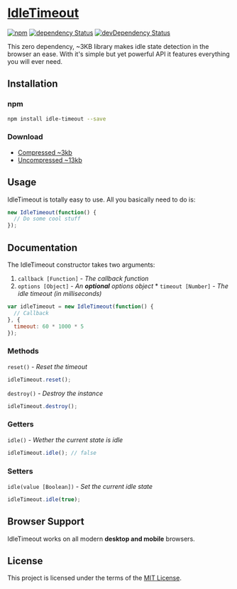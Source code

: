 # [IdleTimeout](https://github.com/jackmu95/idle-timeout/)

[![npm](https://img.shields.io/npm/v/idle-timeout.svg)](https://www.npmjs.com/package/idle-timeout/)
[![dependency Status](https://img.shields.io/david/jackmu95/idle-timeout.svg)](https://david-dm.org/jackmu95/idle-timeout/)
[![devDependency Status](https://img.shields.io/david/dev/jackmu95/idle-timeout.svg)](https://david-dm.org/jackmu95/idle-timeout/#info=devDependencies)

This zero dependency, ~3KB library makes idle state detection in the browser an ease. With it's simple but yet powerful API it features everything you will ever need.


## Installation

### npm
```bash
npm install idle-timeout --save
```

### Download
* [Compressed ~3kb](https://raw.github.com/jackmu95/idle-timeout/master/dist/idle-timeout.min.js)
* [Uncompressed ~13kb](https://raw.github.com/jackmu95/idle-timeout/master/dist/idle-timeout.js)


## Usage
IdleTimeout is totally easy to use. All you basically need to do is:
```javascript
new IdleTimeout(function() {
  // Do some cool stuff
});
```


## Documentation
The IdleTimeout constructor takes two arguments:
  1. `callback [Function]` - _The callback function_
  2. `options [Object]` - _An **optional** options object_
    * `timeout [Number]` - _The idle timeout (in milliseconds)_

```javascript
var idleTimeout = new IdleTimeout(function() {
  // Callback
}, {
  timeout: 60 * 1000 * 5
});
```

### Methods
`reset()` - _Reset the timeout_
```javascript
idleTimeout.reset();
```

`destroy()` - _Destroy the instance_
```javascript
idleTimeout.destroy();
```

### Getters
`idle()` - _Wether the current state is idle_
```javascript
idleTimeout.idle(); // false
```

### Setters
`idle(value [Boolean])` - _Set the current idle state_
```javascript
idleTimeout.idle(true);
```


## Browser Support
IdleTimeout works on all modern **desktop and mobile** browsers.


## License
This project is licensed under the terms of the [MIT License](LICENSE).
